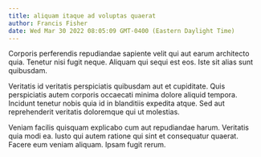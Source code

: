 ```yaml
---
title: aliquam itaque ad voluptas quaerat
author: Francis Fisher
date: Wed Mar 30 2022 08:05:09 GMT-0400 (Eastern Daylight Time)
---
```

Corporis perferendis repudiandae sapiente velit qui aut earum architecto quia. Tenetur nisi fugit neque. Aliquam qui sequi est eos. Iste sit alias sunt quibusdam.

 Veritatis id veritatis perspiciatis quibusdam aut et cupiditate. Quis perspiciatis autem corporis occaecati minima dolore aliquid tempora. Incidunt tenetur nobis quia id in blanditiis expedita atque. Sed aut reprehenderit veritatis doloremque qui ut molestias.

 Veniam facilis quisquam explicabo cum aut repudiandae harum. Veritatis quia modi ea. Iusto qui autem ratione qui sint et consequatur quaerat. Facere eum veniam aliquam. Ipsam fugit rerum.